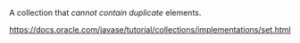 A collection that *cannot contain duplicate* elements.

https://docs.oracle.com/javase/tutorial/collections/implementations/set.html